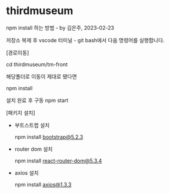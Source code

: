 # thirdmuseum

npm install 하는 방법 - by 김은주, 2023-02-23

저장소 복제 후 vscode 터미널 - git bash에서 다음 명령어를 실행합니다.


[경로이동]

cd thirdmuseum/tm-front

해당폴더로 이동이 제대로 됐다면

npm install

설치 완료 후 구동 npm start

[패키지 설치]

- 부트스트랩 설치 

  npm install bootstrap@5.2.3
  
- router dom 설치

  npm install react-router-dom@5.3.4
  
- axios 설치

  npm install axios@1.3.3

